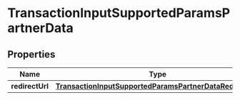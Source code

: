 
# TransactionInputSupportedParamsPartnerData

## Properties
Name | Type | Description | Notes
------------ | ------------- | ------------- | -------------
**redirectUrl** | [**TransactionInputSupportedParamsPartnerDataRedirectUrl**](TransactionInputSupportedParamsPartnerDataRedirectUrl.md) |  | 



